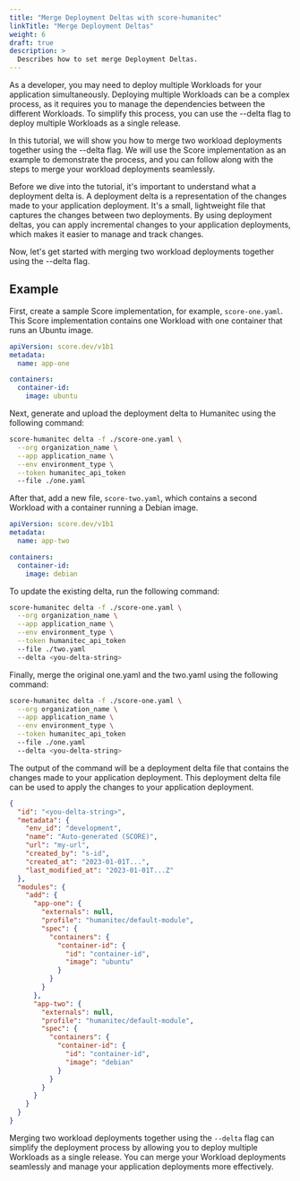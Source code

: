 ```yaml
---
title: "Merge Deployment Deltas with score-humanitec"
linkTitle: "Merge Deployment Deltas"
weight: 6
draft: true
description: >
  Describes how to set merge Deployment Deltas.
---
```


As a developer, you may need to deploy multiple Workloads for your application simultaneously. Deploying multiple Workloads can be a complex process, as it requires you to manage the dependencies between the different Workloads. To simplify this process, you can use the --delta flag to deploy multiple Workloads as a single release.

In this tutorial, we will show you how to merge two workload deployments together using the --delta flag. We will use the Score implementation as an example to demonstrate the process, and you can follow along with the steps to merge your workload deployments seamlessly.

Before we dive into the tutorial, it's important to understand what a deployment delta is. A deployment delta is a representation of the changes made to your application deployment. It's a small, lightweight file that captures the changes between two deployments. By using deployment deltas, you can apply incremental changes to your application deployments, which makes it easier to manage and track changes.

Now, let's get started with merging two workload deployments together using the --delta flag.

## Example

First, create a sample Score implementation, for example, `score-one.yaml`. This Score implementation contains one Workload with one container that runs an Ubuntu image.

```yml
apiVersion: score.dev/v1b1
metadata:
  name: app-one

containers:
  container-id:
    image: ubuntu
```

Next, generate and upload the deployment delta to Humanitec using the following command:


```bash
score-humanitec delta -f ./score-one.yaml \
  --org organization_name \
  --app application_name \
  --env environment_type \
  --token humanitec_api_token
  --file ./one.yaml
```

After that, add a new file, `score-two.yaml`, which contains a second Workload with a container running a Debian image.

```yml
apiVersion: score.dev/v1b1
metadata:
  name: app-two

containers:
  container-id:
    image: debian
```

To update the existing delta, run the following command:

```bash
score-humanitec delta -f ./score-one.yaml \
  --org organization_name \
  --app application_name \
  --env environment_type \
  --token humanitec_api_token
  --file ./two.yaml
  --delta <you-delta-string>
```

Finally, merge the original one.yaml and the two.yaml using the following command:

```bash
score-humanitec delta -f ./score-one.yaml \
  --org organization_name \
  --app application_name \
  --env environment_type \
  --token humanitec_api_token
  --file ./one.yaml
  --delta <you-delta-string>
```

The output of the command will be a deployment delta file that contains the changes made to your application deployment. This deployment delta file can be used to apply the changes to your application deployment.



```json
{
  "id": "<you-delta-string>",
  "metadata": {
    "env_id": "development",
    "name": "Auto-generated (SCORE)",
    "url": "my-url",
    "created_by": "s-id",
    "created_at": "2023-01-01T...",
    "last_modified_at": "2023-01-01T...Z"
  },
  "modules": {
    "add": {
      "app-one": {
        "externals": null,
        "profile": "humanitec/default-module",
        "spec": {
          "containers": {
            "container-id": {
              "id": "container-id",
              "image": "ubuntu"
            }
          }
        }
      },
      "app-two": {
        "externals": null,
        "profile": "humanitec/default-module",
        "spec": {
          "containers": {
            "container-id": {
              "id": "container-id",
              "image": "debian"
            }
          }
        }
      }
    }
  }
}
```

Merging two workload deployments together using the `--delta` flag can simplify the deployment process by allowing you to deploy multiple Workloads as a single release. You can merge your Workload deployments seamlessly and manage your application deployments more effectively.
